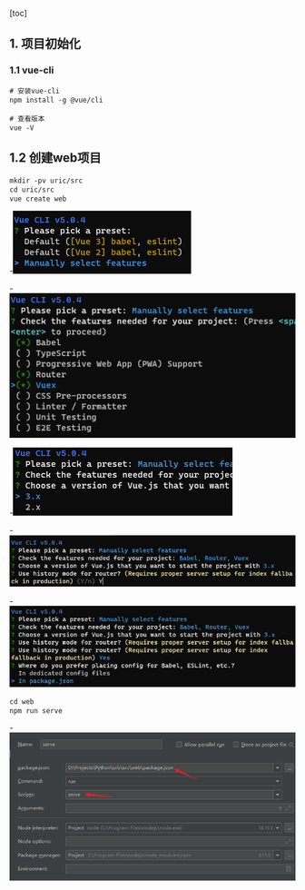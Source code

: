 [toc]

## 1. 项目初始化

### 1.1 vue-cli

```shell
# 安装vue-cli
npm install -g @vue/cli

# 查看版本
vue -V
```

## 1.2 创建web项目

```shell
mkdir -pv uric/src
cd uric/src
vue create web
```

-![image-20220615211345627](media\image-20220615211345627.png)

-![image-20220615211515181](media\image-20220615211515181.png)

-![image-20220615211533982](media\image-20220615211533982.png)

-![image-20220615211604179](media\image-20220615211604179.png)

-![image-20220615211617024](media\image-20220615211617024.png)

```shell
cd web
npm run serve
```

-![image-20220615212322922](media\image-20220615212322922.png)

